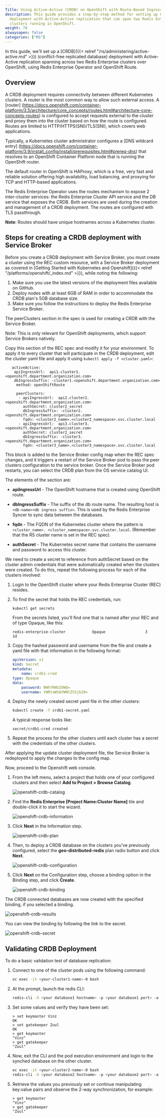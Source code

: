```yaml
---
Title: Using Active-Active (CRDB) on OpenShift with Route-Based Ingress
description: This guide provides a step-by-step method for setting up CRDB
  deployment with Active-Active replication that can span two Redis Enterprise
  clusters running in OpenShift.
weight: 70
alwaysopen: false
categories: ["RS"]
---
```

In this guide, we'll set up a [CRDB]({{< relref "/rs/administering/active-active.md" >}})
(conflict-free replicated database) deployment with Active-Active replication
spanning across two Redis Enterprise clusters over OpenShift, using Redis Enterprise Operator
and OpenShift Route.

## Overview

A CRDB deployment requires connectivity between different Kubernetes clusters.
A router is the most common way to allow such external access. A [router]
(https://docs.openshift.com/container-platform/3.5/architecture/core_concepts/routes.html#architecture-core-concepts-routes)
is configured to accept requests external to the cluster and proxy them into the
cluster based on how the route is configured. Routes are limited to HTTP/HTTPS(SNI)/TLS(SNI),
which covers web applications.

Typically, a Kubernetes cluster administrator configures a [DNS wildcard entry]
(https://docs.openshift.com/container-platform/3.9/install_config/install/prerequisites.html#prereq-dns)
that resolves to an OpenShift Container Platform node that is running
the OpenShift router.

The default router in OpenShift is HAProxy, which is a free, very fast and reliable solution
offering high availability, load balancing, and proxying for TCP and HTTP-based applications.

The Redis Enterprise Operator uses the routes mechanism to expose 2 inter-cluster services:
the Redis Enterprise Cluster API service and the DB service that exposes the CRDB.
Both services are used during the creation and management of a CRDB deployment.
The routes are configured with TLS passthrough.

**Note**: Routes should have unique hostnames across a Kubernetes cluster.

## Steps for creating a CRDB deployment with Service Broker

Before you create a CRDB deployment with Service Broker, you must create a cluster
using the REC custom resource, with a Service Broker deployment as covered in
[Getting Started with Kubernetes and Openshift]({{< relref "/platforms/openshift/_index.md" >}}), while noting the following:

1. Make sure you use the latest versions of the deployment files available on GitHub.
1. Deploy nodes with at least 6GB of RAM in order to accommodate the CRDB plan's 5GB database size.
1. Make sure you follow the instructions to deploy the Redis Enterprise Service Broker.

The peerClusters section in the spec is used for creating a CRDB with the Service Broker.

Note: This is only relevant for OpenShift deployments, which support Service Brokers natively.

Copy this section of the REC spec and modify it for your environment. To apply it
to every cluster that will participate in the CRDB deployment, edit the cluster yaml file
and apply it using `kubectl apply -f <cluster.yaml>`:

```src
   activeActive:
    apiIngressUrl:  api1.cluster1.<openshift.department.organization.com>
    dbIngressSuffix: -cluster1.<openshift.department.organization.com>
     method: openShiftRoute

     peerClusters:
      - apiIngressUrl:  api2.cluster2.<openshift.department.organization.com>
        authSecret: cluster2_secret
        dbIngressSuffix: -cluster2.<openshift.department.organization.com>
        fqdn: <cluster2_name>.<cluster2_namespace>.svc.cluster.local
      - apiIngressUrl:  api3.cluster3.<openshift.department.organization.com>
        authSecret: cluster2_secret
        dbIngressSuffix: -cluster3.<openshift.department.organization.com>
        fqdn: <cluster3_name>.<cluster3_namespace>.svc.cluster.local
```

This block is added to the Service Broker config map when the REC spec changes, and
it triggers a restart of the Service Broker pod to pass the peer clusters configuration
to the service broker. Once the Service Broker pod restarts, you can select the
CRDB plan from the OS service catalog UI.

The elements of the section are:

- **apiIngressUrl** - The OpenShift hostname that is created using OpenShift route.

- **dbIngressSuffix** - The suffix of the db route name. The resulting host is
`<db-name><db ingress suffix>`. This is used by the Redis Enterprise Syncer to
sync data between the databases.

- **fqdn** - The FQDN of the Kubernetes cluster where the pattern is `<cluster_name>.
<cluster_namespace>.svc.cluster.local`. (Remember that the RS cluster name is set in the REC spec).

- **authSecret** - The Kubernetes secret name that contains the username and password
to access this cluster.

We need to create a secret to reference from authSecret based on the cluster admin credentials
that were automatically created when the clusters were created. To do this,
repeat the following process for each of the clusters involved:

1. Login to the OpenShift cluster where your Redis Enterprise Cluster (REC) resides.
1. To find the secret that holds the REC credentials, run:

    ```sh
    kubectl get secrets
    ```

 	 From the secrets listed, you’ll find one that is named after your REC and
 	 of type Opaque, like this:

	 ```src
	 redis-enterprise-cluster            Opaque                  3       1d
	 ```

1. Copy the hashed password and username from the file and create a yaml file
with that information in the following format:

	```yaml
	apiVersion: v1
	kind: Secret
	metadata:
		name: crdb1-cred
	type: Opaque
	data:
		password: NWhYRWU2OWQ=
		username: YWRtaW5AYWNtZS5jb20=
	```

1. Deploy the newly created secret yaml file in the other clusters:

	```sh
	kubectl create -f crdb1-secret.yaml
	```

	A typical response looks like:

	```src
	secret/crdb1-cred created
	```

1. Repeat the process for the other clusters until each cluster has a secret
with the credentials of the other clusters.

After applying the update cluster deployment file, the Service Broker is redeployed
to apply the changes to the config map.

Now, proceed to the Openshift web console.

1. From the left menu, select a project that holds one of your configured clusters and
then select **Add to Project > Browse Catalog**.

	![openshift-crdb-catalog]( /images/rs/openshift-crdb-catalog.png )

1. Find the **Redis Enterprise [Project Name:Cluster Name]** tile and double-click it to start the wizard.

	![openshift-crdb-information]( /images/rs/openshift-crdb-information.png )

1. Click **Next** in the Information step.

	![openshift-crdb-plan]( /images/rs/openshift-crdb-plan.png )

1. Then, to deploy a CRDB database on the clusters you’ve previously configured,
select the **geo-distributed-redis** plan radio button and click **Next**.

	![openshift-crdb-configuration]( /images/rs/openshift-crdb-configuration.png )

1. Click **Next** on the Configuration step, choose a binding option in the Binding step,
and click **Create**.

	![openshift-crdb-binding]( /images/rs/openshift-crdb-binding.png )

The CRDB connected databases are now created with the specified binding, if you selected a binding.

![openshift-crdb-results]( /images/rs/openshift-crdb-results.png )

You can view the binding by following the link to the secret.

![openshift-crdb-secret]( /images/rs/openshift-crdb-secret.png )

## Validating CRDB Deployment

To do a basic validation test of database replication:

1. Connect to one of the cluster pods using the following command:

	```sh
	oc exec -it <your-cluster1-name>-0 bash
	```

1. At the prompt, launch the redis CLI:

	```sh
	redis-cli -h <your database1 hostname> -p <your database1 port> -a <your database1 password>
	```

1. Set some values and verify they have been set:

	```src
	> set keymaster Vinz
	OK
	> set gatekeeper Zuul
	OK
	> get keymaster
	"Vinz"
	> get gatekeeper
	"Zuul"
	```

1. Now, exit the CLI and the pod execution environment and login to the synched database
on the other cluster.

	```sh
	oc exec -it <your-cluster2-name>-0 bash
	redis-cli -h <your database2 hostname> -p <your database2 port> -a <your database2 password>
	```

1. Retrieve the values you previously set or continue manipulating key:value pairs
and observe the 2-way synchronization, for example:

	```src
	> get keymaster
	"Vinz"
	> get gatekeeper
	"Zuul"
	```
